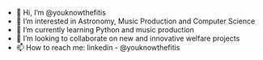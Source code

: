 - 👋 Hi, I’m @youknowthefitis
- 👀 I’m interested in Astronomy, Music Production and Computer Science
- 🌱 I’m currently learning Python and music production
- 💞️ I’m looking to collaborate on new and innovative welfare projects
- 📫 How to reach me: linkedin - @youknowthefitis

<!---
youknowthefitis/youknowthefitis is a ✨ special ✨ repository because its `README.md` (this file) appears on your GitHub profile.
You can click the Preview link to take a look at your changes.
--->
